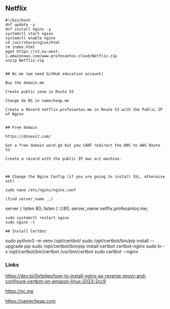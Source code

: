 ## Netflix
```
#!/bin/bash
dnf update -y     
dnf install nginx -y      
systemctl start nginx      
systemctl enable nginx     
cd /usr/share/nginx/html      
rm index.html     
wget https://s3.eu-west-1.amazonaws.com/www.profesantos.cloud/Netflix.zip     
unzip Netflix.zip


## Nc.me (we need GitHub education account)

Buy the domain.me

Create public zone in Route 53

Change de NS in namecheap.me

Create a Record netflix.profesantos.me in Route 53 with the Public IP of Nginx


## Free domain

https://dnsexit.com/

Get a free domain word.gd but you CANT redirect the DNS to AWS Route 53

Create a record with the public IP aws ec2 machine.



## Change the Nginx Config (if you are going to install SSL, otherwise not)

sudo nano /etc/nginx/nginx.conf

(find server_name _;)

```
server {
        listen       80;
        listen       [::]:80;
        server_name  netflix.profesantos.me;


```
sudo systemctl restart nginx
sudo nginx -t

## Install Certbot
```
sudo python3 -m venv /opt/certbot/
sudo /opt/certbot/bin/pip install --upgrade pip
sudo /opt/certbot/bin/pip install certbot certbot-nginx
sudo ln -s /opt/certbot/bin/certbot /usr/bin/certbot
sudo certbot --nginx


### Links

https://dev.to/0xfedev/how-to-install-nginx-as-reverse-proxy-and-configure-certbot-on-amazon-linux-2023-2cc9

https://nc.me

https://namecheap.com
